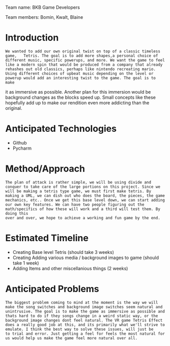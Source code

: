 Team name: BKB Game Developers

Team members: Bomin, Kwalt, Blaine

# Introduction

    We wanted to add our own original twist on top of a classic timeless game,   Tetris. The goal is to add more shapes,a personal choice of different music, specific powerups, and more. We want the game to feel like a modern spin that would be produced from a company that already rehashes out old classics, perhaps like nintendo recreating mario.
    Using different choices of upbeat music depending on the level or powerup would add an interesting twist to the game. The goal is to make
it as immersive as possible. Another plan for this immersion would be
background changes as the blocks speed up. Small concepts like these hopefully add up to make our rendition even more addicting than the original.

# Anticipated Technologies

* Github
* Pycharm

# Method/Approach
    The plan of attack is rather simple, we will be using divide and conquer to take care of the large portions on this project. Since we will be making a tetris type game, we must first make tetris. By making a UML, we can dish out who does the board, the pieces, the game mechanics, etc.. Once we get this base level down, we can start adding our own key features. We can have two people figuring out the math/specifics of how these will work and a third will test them. By doing this
    over and over, we hope to achieve a working and fun game by the end.
# Estimated Timeline
* Creating Base level Tetris (should take 3 weeks)
* Creating Adding various media / background images to game (should take 1 week)
* Adding Items and other miscellanious things (2 weeks)
# Anticipated Problems
    The biggest problem coming to mind at the moment is the way we will make the song switches and background image switches seem natural and unintrusive. The goal is to make the game as immersive as possible and thats hard to do if they songs change in a weird static way, or the background image changes dont feel natural. The VR game Tetris Effect does a really good job at this, and its primarily what we'll strive to emulate. I think the best way to solve these issues, will just be
    to trial and error. Just getting a feel for feels the most natural for us would help us make the game feel more natural over all.
